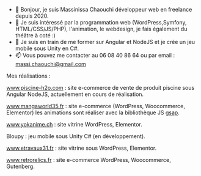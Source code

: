 - 👋 Bonjour, je suis Massinissa Chaouchi développeur web en freelance depuis 2020.
- 👀 Je suis intéressé par la programmation web (WordPress,Symfony, HTML/CSS/JS/PHP), l'animation, le webdesign, je fais également du théâtre à coté :)
- 🌱 Je suis en train de me former sur Angular et NodeJS et je crée un jeu mobile sous Unity en C#.
- 📫 Vous pouvez me contacter au 06 08 40 86 64 ou par email : massi.chaouchi@gmail.com

Mes réalisations : 

www.piscine-h2o.com : site e-commerce de vente de produit piscine sous Angular NodeJS, actuellement en cours de réalisation.

www.mangaworld35.fr : site e-commerce (WordPress, Woocommerce, Elementor) les animations sont réaliser avec la bibliothèque JS [gsap](https://greensock.com/gsap/).

www.yokanime.ch : site vitrine WordPress, Elementor.

Bloupy : jeu mobile sous Unity C# (en développement).

www.etravaux31.fr : site vitrine sous WordPress, Elementor.

www.retrorelics.fr : site e-commerce WordPress, Woocommerce, Gutenberg.
